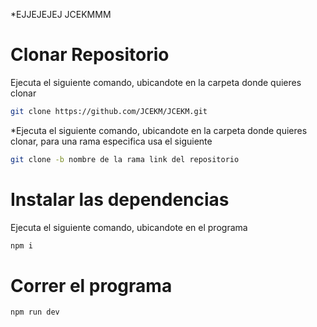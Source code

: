*EJJEJEJEJ JCEKMMM

# Clonar Repositorio

Ejecuta el siguiente comando, ubicandote en la carpeta donde quieres clonar

```bash
git clone https://github.com/JCEKM/JCEKM.git
```
*Ejecuta el siguiente comando, ubicandote en la carpeta donde quieres clonar, para una rama especifica usa el siguiente 

```bash
git clone -b nombre de la rama link del repositorio
```
# Instalar las dependencias

Ejecuta el siguiente comando, ubicandote en el programa

```bash
npm i 
```
# Correr el programa 

```bash
npm run dev
```

